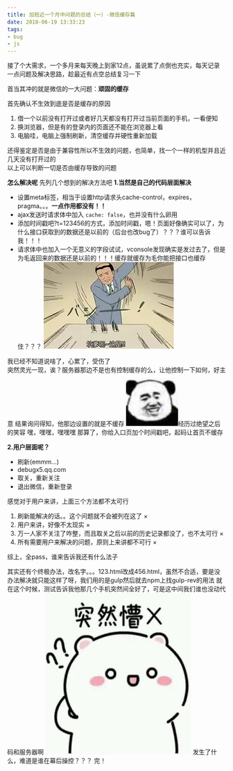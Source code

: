 ```yaml
---
title: 加班近一个月中问题的总结（一）-微信缓存篇
date: 2018-06-19 13:33:23
tags:
- bug
- js
---
```


接了个大需求，一个多月来每天晚上到家12点，虽说累了点倒也充实，每天记录一点问题及解决思路，趁最近有点空总结复习一下

首当其冲的就是微信的一大问题：**顽固的缓存**
<!--more-->
首先确认不生效到底是否是缓存的原因
1. 借一个以前没有打开过或者好几天都没有打开过当前页面的手机，一看便知
2. 换浏览器，但是有的登录内的页面还不能在浏览器上看
3. 电脑哇，电脑上强制刷新，清空缓存并硬性重新加载  

还得鉴定是否是由于兼容性所以不生效的问题，也简单，找一个一样的机型并且近几天没有打开过的  
以上可以判断一切是否由缓存导致的问题

**怎么解决呢**
先列几个想到的解决方法吧
**1.当然是自己的代码层面解决**
+ 设置meta标签，相当于设置http请求头cache-control，expires， pragma。。。**一点作用都没有！！**
+ ajax发送时请求体中加入 `cache: false`，也并没有什么卵用
+ 添加时间戳吧?t=123456的方式，添加时间戳，嗯！页面好像确实可以了，为什么接口获取到的数据还是以前的（后台也改bug了）？？？谁可以告诉我！！！
+ 请求体中也加入一个无意义的字段试试，vconsole发现确实是发过去了，但是为毛返回来的数据还是以前的！！！缓存就缓存为毛你能把接口也缓存住？？？
![](/images/11264410-139acafebc29b1bc.jpeg)

我已经不知道说啥了，心累了，受伤了  
突然灵光一现，诶？服务器那边不是也有控制缓存的么，让他控制一下如何，好主意
结果询问得知，他那边设置的就是不缓存
![](/images/11264410-2936b8a76d1c96f8.jpg)经历过绝望之后的笑容
嘿，嘿嘿，嘿嘿嘿
那算了，你给入口页加个时间戳吧，起码让首页不缓存

**2.用户层面呢？**
+ 刷新(emmm...)
+ debugx5.qq.com
+ 取关，重新关注
+ 退出微信，重新登录

感觉对于用户来讲，上面三个方法都不太可行
1. 刷新能解决的话。。这个问题就不会被列在这了							×
2. 用户来讲，好像不太现实												×
3. 万一人家不关注了咋整，而且取关之后以前的历史记录都没了，也不太可行	×
4. 所有需要用户来解决的问题，原则上来讲都不可行							×

综上，全pass，谁来告诉我还有什么法子

其实还有个终极办法，改名字。。。123.html改成456.html，虽然不合适，要是没办法解决就只能这样了呀，我们用的是gulp然后就去npm上找gulp-rev的用法
就在这个时候，测试告诉我他那几个手机突然间全好了，可是这中间我们谁也没动代码和服务器啊
![](/images/11264410-976edc7d762f3c43..jpg)
发生了什么，难道是谁在幕后操控？？？
完！
